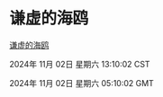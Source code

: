 # 谦虚的海鸥
[谦虚的海鸥](http://219.139.197.74:56308/qxdho/course/base/hotlink/index.php)

2024年 11月 02日 星期六 13:10:02 CST

2024年 11月 02日 星期六 05:10:02 GMT
